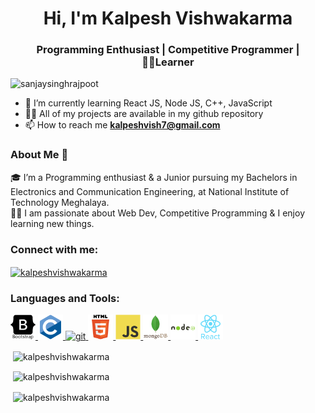 <h1 align="center">Hi, I'm Kalpesh Vishwakarma</h1>
<h3 align="center">Programming Enthusiast | Competitive Programmer | 🙋‍♂️Learner </h3>

<p align="left"> <img src="https://komarev.com/ghpvc/?username=ka1pe5h&label=Profile%20views&color=0e75b6&style=flat" alt="sanjaysinghrajpoot" /> </p>

- 🌱 I’m currently learning React JS, Node JS, C++, JavaScript
- 👨‍💻 All of my projects are available in my github repository
- 📫 How to reach me **kalpeshvish7@gmail.com**

### About Me 🚀
🎓 I’m a Programming enthusiast & a Junior pursuing my Bachelors in Electronics and Communication Engineering, at National Institute of Technology Meghalaya.</br>
👨‍💻 I am passionate about Web Dev, Competitive Programming & I enjoy learning new things. </br>


<h3 align="left">Connect with me:</h3>
<p align="left">
<a href="https://www.linkedin.com/in/kalpesh-vishwakarma-508540173/" target="blank"><img align="center" src="https://cdn.jsdelivr.net/npm/simple-icons@3.0.1/icons/linkedin.svg" alt="kalpeshvishwakarma" height="30" width="40" /></a>
</p>

<h3 align="left">Languages and Tools:</h3>
<p align="left"> <a href="https://getbootstrap.com" target="_blank"> <img src="https://raw.githubusercontent.com/devicons/devicon/master/icons/bootstrap/bootstrap-plain-wordmark.svg" alt="bootstrap" width="40" height="40"/> </a> <a href="https://www.cprogramming.com/" target="_blank"> <img src="https://raw.githubusercontent.com/devicons/devicon/master/icons/c/c-original.svg" alt="c" width="40" height="40"/> </a> <a href="https://git-scm.com/" target="_blank"> <img src="https://www.vectorlogo.zone/logos/git-scm/git-scm-icon.svg" alt="git" width="40" height="40"/> </a> <a href="https://www.w3.org/html/" target="_blank"> <img src="https://raw.githubusercontent.com/devicons/devicon/master/icons/html5/html5-original-wordmark.svg" alt="html5" width="40" height="40"/> </a> <a href="https://developer.mozilla.org/en-US/docs/Web/JavaScript" target="_blank"> <img src="https://raw.githubusercontent.com/devicons/devicon/master/icons/javascript/javascript-original.svg" alt="javascript" width="40" height="40"/> </a> <a href="https://www.mongodb.com/" target="_blank"> <img src="https://raw.githubusercontent.com/devicons/devicon/master/icons/mongodb/mongodb-original-wordmark.svg" alt="mongodb" width="40" height="40"/> </a> <a href="https://nodejs.org" target="_blank"> <img src="https://raw.githubusercontent.com/devicons/devicon/master/icons/nodejs/nodejs-original-wordmark.svg" alt="nodejs" width="40" height="40"/> </a> <a href="https://reactjs.org/" target="_blank"> <img src="https://raw.githubusercontent.com/devicons/devicon/master/icons/react/react-original-wordmark.svg" alt="react" width="40" height="40"/> </a> </p>


<p>&nbsp;<img align="center" src="https://github-readme-streak-stats.herokuapp.com/?user=ka1pe5h&theme=dark" alt="kalpeshvishwakarma" /></p>
<p>&nbsp;<img align="center" src="https://github-readme-stats.vercel.app/api?username=ka1pe5h&theme=onedark" alt="kalpeshvishwakarma" /></p>
<p>&nbsp;<img align="center" src="https://github-readme-stats.vercel.app/api/top-langs/?username=ka1pe5h&layout=compact&theme=onedark" alt="kalpeshvishwakarma" /></p>
